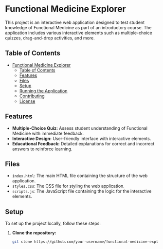 # Functional Medicine Explorer

This project is an interactive web application designed to test student knowledge of Functional Medicine as part of an introductory course. The application includes various interactive elements such as multiple-choice quizzes, drag-and-drop activities, and more.

## Table of Contents

- [Functional Medicine Explorer](#functional-medicine-explorer)
  - [Table of Contents](#table-of-contents)
  - [Features](#features)
  - [Files](#files)
  - [Setup](#setup)
  - [Running the Application](#running-the-application)
  - [Contributing](#contributing)
  - [License](#license)

## Features

- **Multiple-Choice Quiz:** Assess student understanding of Functional Medicine with immediate feedback.
- **Interactive Design:** User-friendly interface with interactive elements.
- **Educational Feedback:** Detailed explanations for correct and incorrect answers to reinforce learning.

## Files

- `index.html`: The main HTML file containing the structure of the web application.
- `styles.css`: The CSS file for styling the web application.
- `scripts.js`: The JavaScript file containing the logic for the interactive elements.

## Setup

To set up the project locally, follow these steps:

1. **Clone the repository:**

   ```sh
   git clone https://github.com/your-username/functional-medicine-explorer.git
